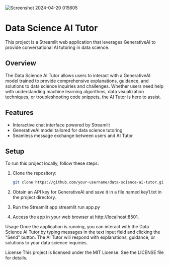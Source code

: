 ![Screenshot 2024-04-20 015605](https://github.com/Vidhika48/Conversational-AI-Tutor/assets/72344159/01b74440-1e46-4db3-83d0-59f0b3455c2b)
# Data Science AI Tutor

This project is a Streamlit web application that leverages GenerativeAI to provide conversational AI tutoring in data science.

## Overview

The Data Science AI Tutor allows users to interact with a GenerativeAI model trained to provide comprehensive explanations, guidance, and solutions to data science inquiries and challenges. Whether users need help with understanding machine learning algorithms, data visualization techniques, or troubleshooting code snippets, the AI Tutor is here to assist.

## Features

- Interactive chat interface powered by Streamlit
- GenerativeAI model tailored for data science tutoring
- Seamless message exchange between users and AI Tutor

## Setup

To run this project locally, follow these steps:

1. Clone the repository:

   ```bash
   git clone https://github.com/your-username/data-science-ai-tutor.git

2. Obtain an API key for GenerativeAI and save it in a file named key1.txt in the project directory.
3. Run the Streamlit app
         streamlit run app.py

4. Access the app in your web browser at http://localhost:8501.

Usage
Once the application is running, you can interact with the Data Science AI Tutor by typing messages in the text input field and clicking the "Send" button. The AI Tutor will respond with explanations, guidance, or solutions to your data science inquiries.

License
This project is licensed under the MIT License. See the LICENSE file for details.
